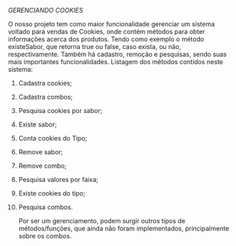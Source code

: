 _GERENCIANDO COOKIES_

   O nosso projeto tem como maior funcionalidade gerenciar um sistema voltado para vendas de Cookies, onde contém métodos para obter informações acerca dos produtos. Tendo como exemplo o método existeSabor, que retorna true ou false, caso exista, ou não, respectivamente. 
Também há cadastro, remoção e pesquisas, sendo suas mais importantes funcionalidades.
Listagem dos métodos contidos neste sistema:
1. Cadastra cookies;
2. Cadastra combos;
3. Pesquisa cookies por sabor;
4. Existe sabor;
5. Conta cookies do Tipo;
6. Remove sabor;
7. Remove combo;
8. Pesquisa valores por faixa;
9. Existe cookies do tipo;
10. Pesquisa combos.

    Por ser um gerenciamento, podem surgir outros tipos de métodos/funções, que ainda não foram implementados, principalmente sobre os combos. 
